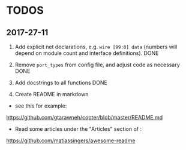 # TODOS

## 2017-27-11

1. Add explicit net declarations, e.g. `wire [99:0] data` (numbers will depend on module count and interface definitions). DONE

2. Remove `port_types` from config file, and adjust code as necessary DONE

3. Add docstrings to all functions DONE

4. Create README in markdown

- see this for example:

https://github.com/gtarawneh/copter/blob/master/README.md

- Read some articles under the "Articles" section of :

https://github.com/matiassingers/awesome-readme
